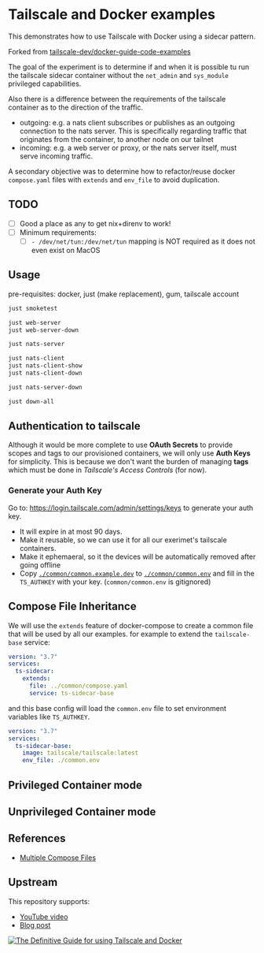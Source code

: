 # Tailscale and Docker examples

This demonstrates how to use Tailscale with Docker using a sidecar pattern.

Forked from [tailscale-dev/docker-guide-code-examples](https://github.com/tailscale-dev/docker-guide-code-examples)

The goal of the experiment is to determine if and when it is possible tu run the tailscale sidecar container without the `net_admin` and `sys_module` privileged capabilities.

Also there is a difference between the requirements of the tailscale container as to the direction of the traffic.

- outgoing: e.g. a nats client subscribes or publishes as an outgoing connection to the nats server. This is specifically regarding traffic that originates from the container, to another node on our tailnet
- incoming: e.g. a web server or proxy, or the nats server itself, must serve incoming traffic.

A secondary objective was to determine how to refactor/reuse docker `compose.yaml` files with `extends` and `env_file` to avoid duplication.

## TODO

- [ ] Good a place as any to get nix+direnv to work!
- [ ] Minimum requirements:
  - [ ] `- /dev/net/tun:/dev/net/tun` mapping is NOT required as it does not even exist on MacOS

## Usage

pre-requisites: docker, just (make replacement), gum, tailscale account

```sh
just smoketest

just web-server
just web-server-down

just nats-server

just nats-client
just nats-client-show
just nats-client-down

just nats-server-down

just down-all
```

## Authentication to tailscale

Although it would be more complete to use **OAuth Secrets** to provide scopes and tags to our provisioned containers, we will only use **Auth Keys** for simplicity. This is because we don't want the burden of managing **tags** which must be done in _Tailscale's Access Controls_ (for now).

### Generate your Auth Key

Go to: <https://login.tailscale.com/admin/settings/keys> to generate your auth key.

- It will expire in at most 90 days.
- Make it reusable, so we can use it for all our exerimet's tailscale containers.
- Make it ephemaeral, so it the devices will be automatically removed after going offline
- Copy [`./common/common.example.dev`](./common/common.example.env) to [`./common/common.env`](./common/common.env) and fill in the `TS_AUTHKEY` with your key. (`common/common.env` is gitignored)

## Compose File Inheritance

We will use the `extends` feature of docker-compose to create a common file that will be used by all our examples. for example to extend the `tailscale-base` service:

```yaml
version: "3.7"
services:
  ts-sidecar:
    extends:
      file: ../common/compose.yaml
      service: ts-sidecar-base
```

and this base config will load the `common.env` file to set environment variables like `TS_AUTHKEY`.

```yaml
version: "3.7"
services:
  ts-sidecar-base:
    image: tailscale/tailscale:latest
    env_file: ./common.env
```

## Privileged Container mode

## Unprivileged Container mode

## References

- [Multiple Compose Files](https://docs.docker.com/compose/multiple-compose-files/extends/#multiple-compose-files)

## Upstream

This repository supports:

- [YouTube video](https://youtu.be/tqvvZhGrciQ)
- [Blog post](https://tailscale.com/blog/docker-tailscale-guide)

[![The Definitive Guide for using Tailscale and Docker](https://img.youtube.com/vi/tqvvZhGrciQ/maxresdefault.jpg)](https://youtu.be/tqvvZhGrciQ)
